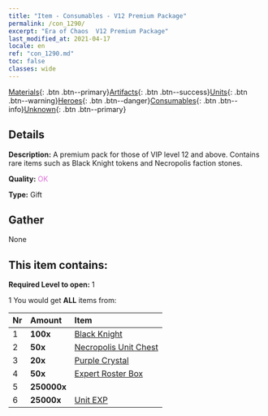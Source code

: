 ```yaml
---
title: "Item - Consumables - V12 Premium Package"
permalink: /con_1290/
excerpt: "Era of Chaos  V12 Premium Package"
last_modified_at: 2021-04-17
locale: en
ref: "con_1290.md"
toc: false
classes: wide
---
```

 [Materials](/Items/){: .btn .btn--primary}[Artifacts](/Items/Artifacts/){: .btn .btn--success}[Units](/Items/Units/){: .btn .btn--warning}[Heroes](/Items/Heroes/){: .btn .btn--danger}[Consumables](/Items/Consumables/){: .btn .btn--info}[Unknown](/Items/Unknown/){: .btn .btn--primary}

## Details
 **Description:** A premium pack for those of VIP level 12 and above. Contains rare items such as Black Knight tokens and Necropolis faction stones.

 **Quality:** <span style="color: #DA70D6">OK</span>

 **Type:** Gift

## Gather

  None

## This item contains:

 **Required Level to open:** 1

 1 You would get **ALL** items  from:

  | Nr | Amount |     Item    |
  |:---|:-------|:------------|
  | 1 |  **100x** | [Black Knight](/Items/unt_213/) |  | 
  | 2 |  **50x** | [Necropolis Unit Chest](/Items/con_1271/) |  | 
  | 3 |  **20x** | [Purple Crystal](/Items/con_720/) |  | 
  | 4 |  **50x** | [Expert Roster Box](/Items/con_760/) |  | 
  | 5 |  **250000x** | <i class="fas fa-coins"/> |  | 
  | 6 |  **25000x** | [Unit EXP](/Items/con_902/) |  | 
